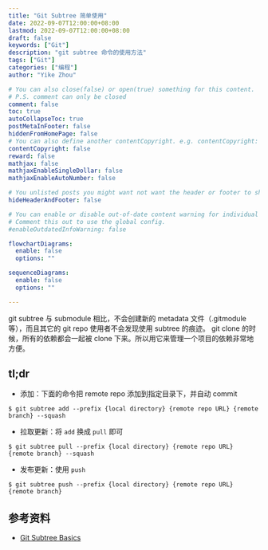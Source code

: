 ```yaml
---
title: "Git Subtree 简单使用"
date: 2022-09-07T12:00:00+08:00
lastmod: 2022-09-07T12:00:00+08:00
draft: false
keywords: ["Git"]
description: "git subtree 命令的使用方法"
tags: ["Git"]
categories: ["编程"]
author: "Yike Zhou"

# You can also close(false) or open(true) something for this content.
# P.S. comment can only be closed
comment: false
toc: true
autoCollapseToc: true
postMetaInFooter: false
hiddenFromHomePage: false
# You can also define another contentCopyright. e.g. contentCopyright: "This is another copyright."
contentCopyright: false
reward: false
mathjax: false
mathjaxEnableSingleDollar: false
mathjaxEnableAutoNumber: false

# You unlisted posts you might want not want the header or footer to show
hideHeaderAndFooter: false

# You can enable or disable out-of-date content warning for individual post.
# Comment this out to use the global config.
#enableOutdatedInfoWarning: false

flowchartDiagrams:
  enable: false
  options: ""

sequenceDiagrams:
  enable: false
  options: ""

---
```


<!--more-->
git subtree 与 submodule 相比，不会创建新的 metadata 文件（.gitmodule 等），而且其它的 git repo 使用者不会发现使用 subtree 的痕迹。
git clone 的时候，所有的依赖都会一起被 clone 下来。所以用它来管理一个项目的依赖非常地方便。

## tl;dr

- 添加：下面的命令把 remote repo 添加到指定目录下，并自动 commit
```shell
$ git subtree add --prefix {local directory} {remote repo URL} {remote branch} --squash
```

- 拉取更新：将 `add` 换成 `pull` 即可
```shell
$ git subtree pull --prefix {local directory} {remote repo URL} {remote branch} --squash
```

- 发布更新：使用 `push`
```shell
$ git subtree push --prefix {local directory} {remote repo URL} {remote branch}
```

## 参考资料

- [Git Subtree Basics](https://gist.github.com/SKempin/b7857a6ff6bddb05717cc17a44091202)